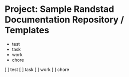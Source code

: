 # Project: Sample Randstad Documentation Repository / Templates

* test
* task
* work
* chore

[ ] test
[ ] task
[ ] work
[ ] chore
